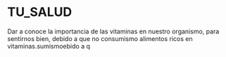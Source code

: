 # TU_SALUD
Dar a conoce la importancia de las vitaminas en nuestro organismo, para sentirnos bien, debido a que no consumismo alimentos ricos en vitaminas.sumismoebido a q
